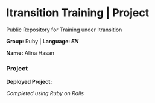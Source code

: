 # Itransition Training | Project
Public Repository for Training under Itransition 

 **Group:** Ruby | **Language: *EN***

 **Name:** Alina Hasan

### Project

**Deployed Project:** 

*Completed using Ruby on Rails*
